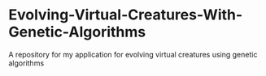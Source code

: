 # Evolving-Virtual-Creatures-With-Genetic-Algorithms
A repository for my application for evolving virtual creatures using genetic algorithms
